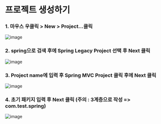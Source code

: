 # 프로젝트 생성하기
### 1. 마우스 우클릭 > New > Project...클릭
![image](https://user-images.githubusercontent.com/42727909/49122017-05eb8d80-f2f6-11e8-85df-cf1896497435.png)
### 2. spring으로 검색 후에 **Spring Legacy Project** 선택 후 Next 클릭
![image](https://user-images.githubusercontent.com/42727909/49120452-0bde7000-f2f0-11e8-8441-d5faf242b71e.png)
### 3. Project name에 입력 후 **Spring MVC Project** 클릭 후에 Next 클릭
![image](https://user-images.githubusercontent.com/42727909/49120588-9f17a580-f2f0-11e8-836a-174e7f556cd8.png)
### 4. 초기 패키지 입력 후 Next 클릭 (**주의 : 3계층으로 작성 => com.test.spring**)
![image](https://user-images.githubusercontent.com/42727909/49120649-e30aaa80-f2f0-11e8-9d8b-e6c889ea987a.png)
